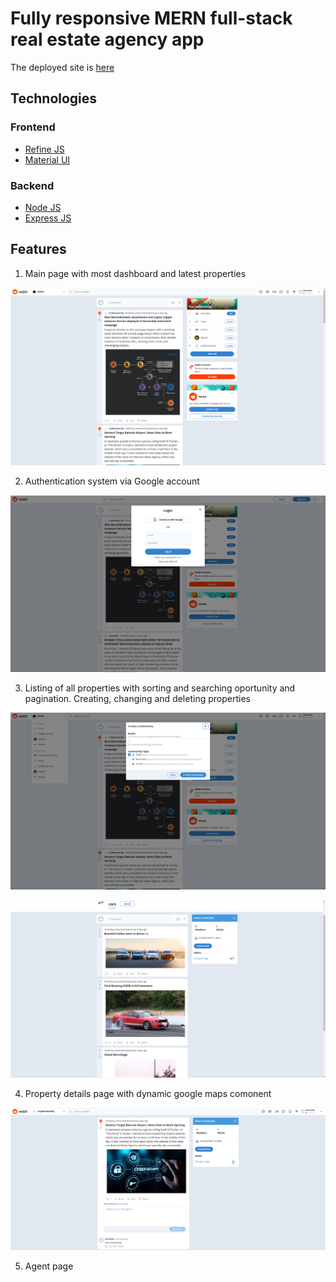 # Fully responsive MERN full-stack real estate agency app
The deployed site is [here](https://estate.boronilov.store/)

## Technologies

### Frontend
* [Refine JS](https://refine.dev/)
* [Material UI](https://mui.com/)

### Backend
* [Node JS](https://nodejs.org/)
* [Express JS](https://expressjs.com/)


## Features
1. Main page with most dashboard and latest properties 

![Landing page](https://github.com/aboronilov/reddit/blob/main/public/screenshots/landing.png)

2. Authentication system via Google account

![Auth](https://github.com/aboronilov/reddit/blob/main/public/screenshots/auth.png)

3. Listing of all properties with sorting and searching oportunity and pagination. Creating, changing and deleting properties
 
![Create community](https://github.com/aboronilov/reddit/blob/main/public/screenshots/create_community.png)

![Community](https://github.com/aboronilov/reddit/blob/main/public/screenshots/community.png)

4. Property details page with dynamic google maps comonent

![Post](https://github.com/aboronilov/reddit/blob/main/public/screenshots/post.png)

5. Agent page

